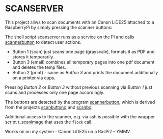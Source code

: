 # SCANSERVER

This project allws to scan documents with an Canon LiDE25 attached to a RaspberryPi
by simply pressing the scanner buttons:

The shell script [scanserver](https://github.com/Ho-Ro/scanserver/blob/main/scanserver`) runs as a service on the Pi
and calls [scannerbutton](https://github.com/Ho-Ro/scanserver/blob/main/scannerbutton`) to detect user actions.

- Button 1 (scan) just scans one page (grayscale), formats it as PDF and stores it temporarily.
- Button 3 (email) combines all temporary pages into one pdf document and deletes the temp files.
- Button 2 (print) - same as *Button 3* and prints the document additionally on a printer via cups.

Pressing *Button 2* or *Button 3* without previous scanning via *Button 1* just scans and processes
only one page accordingly.

The buttons are detected by the program [scannerbutton](https://github.com/Ho-Ro/scanserver/blob/main/scannerbutton`),
which is derived from the projects [scanbuttond](https://sourceforge.net/projects/scanbuttond/)
and [scanbd](https://sourceforge.net/projects/scanbd/).

Additional access to the scanner, e.g. via ssh is possible with the wrapper script [r_scanimage](https://github.com/Ho-Ro/scanserver/blob/main/r_scanimage`) that uses the `flock` call.

Works on on my system - Canon LiDE25 on a RasPi2 - YMMV.
